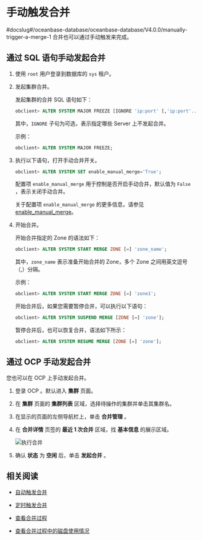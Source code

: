 # 手动触发合并
#docslug#/oceanbase-database/oceanbase-database/V4.0.0/manually-trigger-a-merge-1
合并也可以通过手动触发来完成。

## 通过 SQL 语句手动发起合并

1. 使用 `root` 用户登录到数据库的 `sys` 租户。

2. 发起集群合并。

   发起集群的合并 SQL 语句如下：

   ```sql
   obclient> ALTER SYSTEM MAJOR FREEZE [IGNORE 'ip:port' [,'ip:port'...]];
   ```

   其中，`IGNORE` 子句为可选，表示指定哪些 Server 上不发起合并。

   示例：

   ```sql
   obclient> ALTER SYSTEM MAJOR FREEZE;
   ```

3. 执行以下语句，打开手动合并开关。

   ```sql
   obclient> ALTER SYSTEM SET enable_manual_merge='True';
   ```

   配置项 `enable_manual_merge` 用于控制是否开启手动合并，默认值为 `False` ，表示关闭手动合并。

   关于配置项 `enable_manual_merge` 的更多信息，请参见 [enable_manual_merge](../../../13.system-reference/1.reference-mysql-mode/3.system-configuration-items-1/3.cluster-level-configuration-items-1/73.enable_manual_merge-1-2.md)。

4. 开始合并。

   开始合并指定的 Zone 的语法如下：

   ```sql
   obclient> ALTER SYSTEM START MERGE ZONE [=] 'zone_name';
   ```

   其中，`zone_name` 表示准备开始合并的 Zone，多个 Zone 之间用英文逗号（,）分隔。

   示例：

   ```sql
   obclient> ALTER SYSTEM START MERGE ZONE [=] 'zone1';
   ```

   开始合并后，如果您需要暂停合并，可以执行以下语句：

   ```sql
   obclient> ALTER SYSTEM SUSPEND MERGE [ZONE [=] 'zone'];
   ```

   暂停合并后，也可以恢复合并，语法如下所示：

   ```sql
   obclient> ALTER SYSTEM RESUME MERGE [ZONE [=] 'zone'];
   ```

## 通过 OCP 手动发起合并

您也可以在 OCP 上手动发起合并。

1. 登录 OCP 。默认进入 **集群** 页面。

2. 在 **集群** 页面的 **集群列表** 区域，选择待操作的集群并单击其集群名。

3. 在显示的页面的左侧导航栏上，单击 **合并管理** 。

4. 在 **合并详情** 页签的 **最近 1 次合并** 区域，找 **基本信息** 的展示区域。
   
   ![执行合并](https://help-static-aliyun-doc.aliyuncs.com/assets/img/zh-CN/8048190061/p168815.png)

5. 确认 **状态** 为 **空闲** 后，单击 **发起合并** 。

## 相关阅读

* [自动触发合并](../2.merge-management-1/2.automatic-merge-triggering-1.md)

* [定时触发合并](../2.merge-management-1/3.scheduled-trigger-merge.md)

* [查看合并过程](5.view-merge-information/1.view-merge-process.md)

* [查看合并过程中的磁盘使用情况](5.view-merge-information/2.view-disk-usage-during-merge.md)
